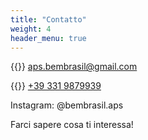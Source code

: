 ```yaml
---
title: "Contatto"
weight: 4
header_menu: true
---
```


{{<icon class="fa fa-envelope">}}&nbsp;[aps.bembrasil@gmail.com](mailto:aps.bembrasil@gmail.com)

{{<icon class="fa fa-phone">}}&nbsp;[+39 331 9879939](tel:+393319879939)

Instagram: @bembrasil.aps

Farci sapere cosa ti interessa!
